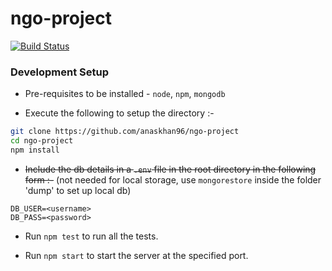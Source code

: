 # ngo-project

[![Build Status](https://travis-ci.org/anaskhan96/ngo-project.svg?branch=master)](https://travis-ci.org/anaskhan96/ngo-project)

### Development Setup

+ Pre-requisites to be installed - `node`, `npm`, `mongodb`

+ Execute the following to setup the directory :-

```bash
git clone https://github.com/anaskhan96/ngo-project
cd ngo-project
npm install
```

+ ~~Include the db details in a `.env` file in the root directory in the following form :-~~ (not needed for local storage, use `mongorestore` inside the folder 'dump' to set up local db)

```
DB_USER=<username>
DB_PASS=<password>
```

+ Run `npm test` to run all the tests.

+ Run `npm start` to start the server at the specified port.